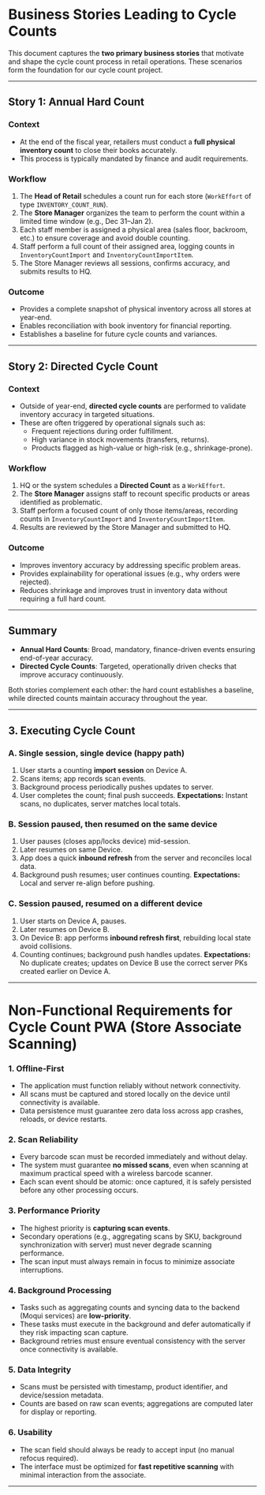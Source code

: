 # Business Stories Leading to Cycle Counts

This document captures the **two primary business stories** that motivate and shape the cycle count process in retail operations. These scenarios form the foundation for our cycle count project.

---

## **Story 1: Annual Hard Count**

### Context
- At the end of the fiscal year, retailers must conduct a **full physical inventory count** to close their books accurately.
- This process is typically mandated by finance and audit requirements.

### Workflow
1. The **Head of Retail** schedules a count run for each store (`WorkEffort` of type `INVENTORY_COUNT_RUN`).
2. The **Store Manager** organizes the team to perform the count within a limited time window (e.g., Dec 31–Jan 2).
3. Each staff member is assigned a physical area (sales floor, backroom, etc.) to ensure coverage and avoid double counting.
4. Staff perform a full count of their assigned area, logging counts in `InventoryCountImport` and `InventoryCountImportItem`.
5. The Store Manager reviews all sessions, confirms accuracy, and submits results to HQ.

### Outcome
- Provides a complete snapshot of physical inventory across all stores at year-end.
- Enables reconciliation with book inventory for financial reporting.
- Establishes a baseline for future cycle counts and variances.

---

## **Story 2: Directed Cycle Count**

### Context
- Outside of year-end, **directed cycle counts** are performed to validate inventory accuracy in targeted situations.
- These are often triggered by operational signals such as:
  - Frequent rejections during order fulfillment.
  - High variance in stock movements (transfers, returns).
  - Products flagged as high-value or high-risk (e.g., shrinkage-prone).

### Workflow
1. HQ or the system schedules a **Directed Count** as a `WorkEffort`.
2. The **Store Manager** assigns staff to recount specific products or areas identified as problematic.
3. Staff perform a focused count of only those items/areas, recording counts in `InventoryCountImport` and `InventoryCountImportItem`.
4. Results are reviewed by the Store Manager and submitted to HQ.

### Outcome
- Improves inventory accuracy by addressing specific problem areas.
- Provides explainability for operational issues (e.g., why orders were rejected).
- Reduces shrinkage and improves trust in inventory data without requiring a full hard count.

---

## **Summary**
- **Annual Hard Counts**: Broad, mandatory, finance-driven events ensuring end-of-year accuracy.
- **Directed Cycle Counts**: Targeted, operationally driven checks that improve accuracy continuously.

Both stories complement each other: the hard count establishes a baseline, while directed counts maintain accuracy throughout the year.

---

## 3. **Executing Cycle Count**

### A. Single session, single device (happy path)

1. User starts a counting **import session** on Device A.
2. Scans items; app records scan events.
3. Background process periodically pushes updates to server.
4. User completes the count; final push succeeds.
   **Expectations:** Instant scans, no duplicates, server matches local totals.

### B. Session paused, then resumed on the **same device**

1. User pauses (closes app/locks device) mid-session.
2. Later resumes on same Device.
3. App does a quick **inbound refresh** from the server and reconciles local data.
4. Background push resumes; user continues counting.
   **Expectations:** Local and server re-align before pushing.

### C. Session paused, resumed on a **different device**

1. User starts on Device A, pauses.
2. Later resumes on Device B.
3. On Device B: app performs **inbound refresh first**, rebuilding local state avoid collisions.
4. Counting continues; background push handles updates.
   **Expectations:** No duplicate creates; updates on Device B use the correct server PKs created earlier on Device A.

---


# Non-Functional Requirements for Cycle Count PWA (Store Associate Scanning)

### 1. **Offline-First**

* The application must function reliably without network connectivity.
* All scans must be captured and stored locally on the device until connectivity is available.
* Data persistence must guarantee zero data loss across app crashes, reloads, or device restarts.

### 2. **Scan Reliability**

* Every barcode scan must be recorded immediately and without delay.
* The system must guarantee **no missed scans**, even when scanning at maximum practical speed with a wireless barcode scanner.
* Each scan event should be atomic: once captured, it is safely persisted before any other processing occurs.

### 3. **Performance Priority**

* The highest priority is **capturing scan events**.
* Secondary operations (e.g., aggregating scans by SKU, background synchronization with server) must never degrade scanning performance.
* The scan input must always remain in focus to minimize associate interruptions.

### 4. **Background Processing**

* Tasks such as aggregating counts and syncing data to the backend (Moqui services) are **low-priority**.
* These tasks must execute in the background and defer automatically if they risk impacting scan capture.
* Background retries must ensure eventual consistency with the server once connectivity is available.

### 5. **Data Integrity**

* Scans must be persisted with timestamp, product identifier, and device/session metadata.
* Counts are based on raw scan events; aggregations are computed later for display or reporting.

### 6. **Usability**

* The scan field should always be ready to accept input (no manual refocus required).
* The interface must be optimized for **fast repetitive scanning** with minimal interaction from the associate.

---

